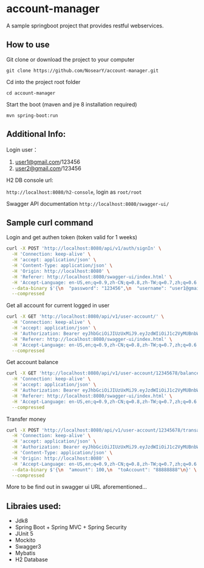 # account-manager

A sample springboot project that provides restful webservices.

## How to use

Git clone or download the project to your computer

`git clone https://github.com/NosearY/account-manager.git`

Cd into the project root folder

`cd account-manager`

Start the boot (maven and jre 8 installation required)

`mvn spring-boot:run`


## Additional Info:
Login user：

1. user1@gmail.com/123456
2. user2@gmail.com/123456

H2 DB console url:

`http://localhost:8080/h2-console`, login as `root/root`

Swagger API documentation
`http://localhost:8080/swagger-ui/`

## Sample curl command

Login and get authen token (token valid for 1 weeks)

```bash
curl -X POST 'http://localhost:8080/api/v1/auth/signIn' \
  -H 'Connection: keep-alive' \
  -H 'accept: application/json' \
  -H 'Content-Type: application/json' \
  -H 'Origin: http://localhost:8080' \
  -H 'Referer: http://localhost:8080/swagger-ui/index.html' \
  -H 'Accept-Language: en-US,en;q=0.9,zh-CN;q=0.8,zh-TW;q=0.7,zh;q=0.6' \
  --data-binary $'{\n  "password": "123456",\n  "username": "user1@gmail.com"\n}' \
  --compressed
```

Get all account for current logged in user

```bash
curl -X GET 'http://localhost:8080/api/v1/user-account/' \
  -H 'Connection: keep-alive' \
  -H 'accept: application/json' \
  -H 'Authorization: Bearer eyJhbGciOiJIUzUxMiJ9.eyJzdWIiOiJ1c2VyMUBnbWFpbC5jb20iLCJpYXQiOjE2MDk5NDM4MjMsImV4cCI6MTYxMDU0ODYyM30.6mOChl1mGROrO6OaXX6IT9Rl1DxQ87kQN1U3-CReE8zW6ekGEkiw9diRxA8DZCIqMzncOBZNXCi70AX7Gf0UnA' \
  -H 'Referer: http://localhost:8080/swagger-ui/index.html' \
  -H 'Accept-Language: en-US,en;q=0.9,zh-CN;q=0.8,zh-TW;q=0.7,zh;q=0.6' \
  --compressed
```

Get account balance

```bash
curl -X GET 'http://localhost:8080/api/v1/user-account/12345678/balance' \
  -H 'Connection: keep-alive' \
  -H 'accept: application/json' \
  -H 'Authorization: Bearer eyJhbGciOiJIUzUxMiJ9.eyJzdWIiOiJ1c2VyMUBnbWFpbC5jb20iLCJpYXQiOjE2MDk5NDM4MjMsImV4cCI6MTYxMDU0ODYyM30.6mOChl1mGROrO6OaXX6IT9Rl1DxQ87kQN1U3-CReE8zW6ekGEkiw9diRxA8DZCIqMzncOBZNXCi70AX7Gf0UnA' \
  -H 'Referer: http://localhost:8080/swagger-ui/index.html' \
  -H 'Accept-Language: en-US,en;q=0.9,zh-CN;q=0.8,zh-TW;q=0.7,zh;q=0.6' \
  --compressed
```

Transfer money


```bash
curl -X POST 'http://localhost:8080/api/v1/user-account/12345678/transactions' \
  -H 'Connection: keep-alive' \
  -H 'accept: application/json' \
  -H 'Authorization: Bearer eyJhbGciOiJIUzUxMiJ9.eyJzdWIiOiJ1c2VyMUBnbWFpbC5jb20iLCJpYXQiOjE2MDk5NDcyNjMsImV4cCI6MTYxMDU1MjA2M30.3_-hincdELvvjhHEJ0_mYwq0w5zFpkL0-7-dw6H3KP_u_c4wmkaiubmQcaYN27uGl0dbR72QW0irUxS_V6NjHA' \
  -H 'Content-Type: application/json' \
  -H 'Origin: http://localhost:8080' \
  -H 'Accept-Language: en-US,en;q=0.9,zh-CN;q=0.8,zh-TW;q=0.7,zh;q=0.6' \
  --data-binary $'{\n  "amount": 100,\n  "toAccount": "88888888"\n}' \
  --compressed
```

More to be find out in swagger ui URL aforementioned...

## Libraies used:
- Jdk8
- Spring Boot + Spring MVC + Spring Security
- JUnit 5
- Mockito
- Swagger3
- Mybatis
- H2 Database
